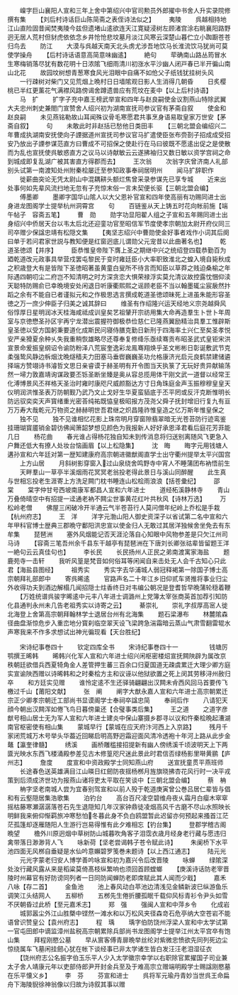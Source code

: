 <!-- { "loadSidebar": true } -->
　　嵲字巨山襄阳人宣和三年上舍中第绍兴中官司勲员外郎擢中书舍人升实录院修撰有集
　　【刘后村诗话巨山陈简斋之表侄诗法似之】
　　夷陵
　　呉越相持地江山直险固昔闻焚夷陵今兹但遗堵山逺欲连天江寛疑浸树左顾渚宫涂右眺襄阳路野迥无居人荒村但豺虎依依念乡井怆怆悲坟墓月淡江风寒云深楚山暮伫立小踟蹰苍苍归鸟去
　　防江
　　大漠与呉越天南天北头虏尤涉吾地饮马长淮流饮马犹尚可莫使学操舟
　　【后村诗话语意高简意味幽逺】
　　絶句
　　荦确南山路丛筠冒水生寒梅销落尽犹有数花明十日浓隂飞细雨清川初涨水平沙幽人闭戸春已半开徧山南山北花
　　故园坟树想青葱寒食风光泪眼中自痛不如伧父子纸钱犹挂树头风
　　一行疎树对柴门又见荒烟上晩村日日墙隂观日影人生消得几朝昏
　　日炙樱桃已半红更薰花气满襟风路傍谒舍蹲遗兽应有荒坟在麦中【以上后村诗语】
　　马　扩
　　扩字子充中嘉王榜武举宣和四年与赵良嗣使金议割燕山特除武翼大夫忠州刺史兼閤门宣赞舍人绍兴初为湖南宣抚司参议官有茅斋自叙
　　使金和赵良嗣
　　未见燕铭勒故山耳闻殊议骨毛寒愿君共事烹身语易取皇家万世安【茅斋自叙】
　　句
　　未敢此时非赵括已愁他日类田丰
　　【三朝北盟会编绍兴二年曹成执湖南安抚使向子諲据道州宣抚司参议官马扩遣使臣张布赍剳子招成成受招安乃放出子諲参谋范直方曰曹成不可招保之使赴行在马曰彼既不愿逺出促之是使散而为乱也宣抚使呉敏惑直方之议马以诗献敏云云遂拂袖归又数日敏以资学宫祠之命到城成即复乱湖广被其害直方得郡而去】
　　王次翁
　　次翁字庆曾济南人礼部别头试第一南渡知处州附秦桧屡迁至参知政事奉祠居明州
　　闻马扩辞职作
　　徙薪曲突论无凭太尉山中混耦耕头额烂焦曾采录参谋先已享专城
　　近来出处事何如先辈风流扫地无忽有子充惊末俗一言未契便长驱【三朝北盟会编】
　　傅墨卿
　　墨卿字国华山隂人以大父恩补官宣和四年使高丽有功赐同进士出身进龙图阁学士提举杭州洞霄宫
　　句
　　百链鉴从天上铸五时花向帐前施【端午帖子　容斋五笔】
　　曹　勋
　　勋字功显阳翟人组之子宣和五年赐同进士出身绍兴中侨居天台以韦太后北还迎銮功官至昭信军节度使孝宗朝加太尉开府仪同三司卒赠少保諡忠靖有松隠文集
　　【夷坚志绍兴中曹勋使金好事者戏作小词其后阕曰单于若问君家世説与教知便是红窗迥底儿谓勋父元宠昔以此曲著名也】
　　乾道圣徳颂【并序】
　　臣恭惟皇帝陛下膺上圣之期继中兴之统绍登四载恭勤百为廼乾道改元政事具举营戍罢屯黎民于变时雍廷臣小大率职致淮北之蝗入境自毙秋成之积歳登大有是皆陛下圣徳昭著虽黄童白叟所不待言而知臣以草莽之贱迫桑榆之年际遇四朝叨尘二府岂不知清明之时方深贪恋大惧荣禄浮实莫允清议故控露忱悃仰渎天聪特防赐俞已幸晩境安处闲退日听康衢熙熙之谣顾老臣不当以翰墨辄尘宸扆然抃蹈之余有不能自已者谨拟元和之作极思选言撰成乾道圣徳颂昧死上进虽朱能形容圣徳之万一庶少伸臣子归美之诚其辞曰
　　维圣有作绍隆兴运天经地义宗尧越舜风俗惇厚日星明润冰天桂海咸祗成训皇矣艺祖肈开宗祊用集大命再造羣生卜世卜年周室与京徳懋圣孙区宇再宁龙潜出震握符御极恭俭慈仁已隆燕翼励精治具羣工惟辟斯皇圣徳以受方国躬秉要道化成斯民问寝侍膳克勤日新刑于四海率土兴仁至矣圣孝悦安严亲猾夏余种乆失我重稍恢雄略尽还尊奉复修绛乐亟续骞贡布昭圣武式皇钜宋洪宣景命爰振皇纲诏令谕防粉泽八荒宸奎逸彩龙鳯骞翔焕乎圣文彬彬日彰诞敷武节克柔强鸷风静边柝烟沈晩燧穑夫力田塞马垂辔巍巍圣功允格康济光启元良鹤禁建储遴择端方赞翊诗书濬哲文思日亲睿谟于赫圣明有开令图当天执箓了无玩好贵异献输荡然一埽力敦嘉靖询谋政要丕铄圣断坐臻是奥从容总揽用体干刚文武一道督以经常王化溥博景风丕祥格天圣治时雍时康咫尺威颜豁达方寸日角珠庭金声玉振穆穆皇皇天仪明润洪惟圣表万防朝觐乃武乃文止戈好生华夏蛮貊底于丕平罔或反汗克断惟明长防远驭奕奕天声寳绪重光密荅纯祐既恊皇极昭报方茂尧父舜子抚封增旧行复九有亘万万寿大哉乾元万物资之赫赫明世吾君继之炽昌隆祚惟皇造之亿万斯年惟皇保之
　　独不见
　　独不见谁相忆花影上珠帘明月穿窗隙翡翠暗无光苍苔防行迹鸾鉴挂珊瑚寳靥销金碧彷佛闻箫韶梦想见颜色为我报新人好好承恩泽君看后庭花芳菲能几日
　　杨花曲
　　春光谁占得杨花独自知未到传消息将归送别离随风飞更急入户舞还低大有撩人处妆台恼画眉【以上松隐集】
　　沈　晦
　　晦字元用钱塘人遘孙宣和六年廷对第一歴知建康府高宗朝进徽猷阁直学士出守衢州提举太平兴国宫
　　上方山居
　　月斜树影穿窗入过山泉绕舍鸣野寺中宵人不睡蒲团布衲悟前生
　　天畔羣山一草亭半溪烟雨花冥冥老翁投老得此景日与溪山同醉醒
　　此生真与世相忘投老生涯寄上方洗足闗门枕书睡连山松桧雨浪浪【括苍彚纪】
　　邵　棠
　　棠字仲甘号西坡南康军都昌人宣和六年进士
　　道经柘溪静林寺
　　青山万叠倚晴空中有招提一迳通老衲不闗尘世事黄花红叶共秋风【诗林万选】
　　万松岭老僧
　　佛屋三闲破冷开半通云气半苍苔行人莫问僧年纪岭上乔松是手栽【杭州府志】
　　王　洋
　　洋字元渤山阳人御史资深子以省试第二名中宣和六年甲科官博士歴典三郡晩守鄱阳洪忠宣以使金归人无敢过其居洋独候舍坐免去有东牟集
　　琵琶洲
　　塞外风烟能记否天涯沦落自心知眼中风物参差是只欠江州司马诗
　　【容斋三笔吾州余千县东干越亭有琵琶洲在下唐刘长卿张祜辈皆留题王洋一絶句云云真佳句也】
　　李长民
　　长民扬州人正民之弟南渡寓家海盐
　　题鹿苑寺一击轩
　　我听风篁是梵音如何俗耳等闲闻自来击处无人会千古知心只此君【海盐县图经】
　　祖秀实
　　秀实字去华浦城人弱冠释褐第一除国子博士高宗朝拜礼部郎中
　　寄呉晞逺
　　官路声名二十年江乡旧仰贰车贤推将事业归尘外收得功夫到酒边解榻几闻招隠士炷香终日对韦编公朝况是登耆哲早晩蒲轮穏着鞭
　　【万姓统谱呉骏字晞逺中元丰八年进士调潞州上党簿太宰张商英首加荐引知防化县通判永州未几告老祖秀实以诗寄之云】
　　綦崇礼
　　崇礼字叔厚高宻人徙北海登上舍第高宗朝拜翰林学士退居台州有北海集
　　题石梁瀑布
　　林麓隂森径曲盘渐惊危步入重峦地分寳刹临空翠天设飞梁跨急湍霜暗云蒸山气肃雪翻雷辊水声寒我来不作多求想试出神光徧现看【天台胜纪】

　　宋诗纪事巻四十
　　钦定四库全书
　　宋诗纪事巻四十一　　　　　钱塘厉鹗撰王晞韩
　　晞韩兴化军人宣和六年进士绍兴闲枢密楼炤宣抚闗陜辟为属改京秩朝廷欲借兵西夏犄角金人差管押生蕃三百余口归夏国道无疎虞累迁大理少卿方庭实宣谕陜西赠以诗晞韩和之时秦桧方主和议诬以他狱欲置之死上闵其劳移浔州赦归卒
　　和方廷实见赠
　　谁怜定逺不生还驿骑翩翩出汉闗未肻西风回马首要传飞檄过千山【莆阳文献】
　　张　阐
　　阐字大猷永嘉人宣和六年进士高宗朝累迁宗正少卿孝宗朝迁工部尚书显谟阁学士奉祠卒諡忠简
　　奉祠后作
　　八请犯天顔今朝出汉闗浑如倦飞鸟日暮傍巢还【合璧事类后集】
　　王之道
　　之道字彦猷号相山居士无为军人宣和六年进士建炎中保山寨摄乡郡寻以议和忤秦桧晩起漕湖南官枢密使有相山集
　　蒙城早行【蒙城在应天府汴河西上入京路】
　　残月千家闭荒城万木号举头华葢近回睇启明高野迥霜迎面风清冷透袍十年河上路从此步金鼇【瀛奎律髓】
　　绣溪
　　画桥雕槛接招提新有幽人傍绣溪千顷波明天上下两匳光映水东西飞楼涌殿参差见古木修篁咫尺迷此景此时君信否绿杨影里啭黄鹂【庐州志】
　　詹度
　　度宣和中资政殿学士同知燕山府
　　送宣抚童贯平燕班师
　　长途春色送英雄满目江山暎日红劒防夜揺杨桞月旌旗晓拂杏花风行时一决平戎策到后须成济世功为报燕山诸将吏太平取在笑谈中【三朝北盟会编】
　　蔡　柟
　　柟字坚老南城人尝为宜春别驾宣和以前人殁于乾道庚寅曾公巻吕居仁辈皆与倡和有云壑隠居集浩歌集
　　泊钓台
　　高台百尺凌空碧维舟夜乆霜月白瘿木窣窣摇枯藤寒瀬潺潺落苍石先生退隠知几年汉家钟鼎徒凌烟高风千古磨不尽山水照映长明鲜我来俯仰惭羁旅冲寒愁怕冬暮此身不负白鸥盟暂此迟留亦何预起来搔首江茫茫孤篷却逐雁随阳人生游行岂易得惟有此夕难相忘【钓台集】
　　登郡学稽古阁晩望
　　檐外川原迥烟中草树防山城暮吹角客子泪霑衣歳月经身老行藏与愿违归禽带落日渺渺背人飞
　　咏新荷【坚老尝谒韩子苍令赋此诗】
　　朱阑桥下水平池四面无风桞自垂疑是水仙吟意嬾碧罗笺巻未题诗【以上西江通志】
　　陆元光
　　元光字蒙老归安人博学善吟咏宣和初为嘉兴令后改晋陵
　　咏蝉
　　绿隂深处汝行藏风露从来是稻粱莫倚髙枝纵繁响也须回首顾螳螂
　　【庚溪诗话防老宰晋陵时州幕官有好防谤同列者一日同防闻蝉防老即席赋此其人闻而少戢】
　　嘉禾八咏【存二首】
　　金鱼池
　　池上春风动白苹池边清浅见金鳞新波巳纵游鱼乐调笑江头结网人
　　五柳桥
　　五桞先生倦折腰孤眠千载仰风标青衫令尹头如雪不厌朝昏过此桥【至元嘉禾志】
　　郑　强
　　强闽人宣和中萍乡令
　　化成岩
　　城郭嚣尘外江山胜槩中铿然一滩水和以万松风夹径森竒石危亭纳大空苍岩不能语曾识赞皇公【袁州府志】
　　程　瑀
　　瑀字伯防饶州浮梁人宣和中太学试第一官屯田郎中谪监漳州盐税高宗朝累除兵部尚书龙图阁学士提举江州太平宫卒有饱山集
　　拜程刚愍公墓
　　早从賔客傅青扉晩举丝纶对紫微忠愤欲先同列死边尘惊绕属车飞墓闲挂劒心犹在帐下谈经事已非太学诸生皆白发汪汪老泪湿征衣
　　【饶州府志公名振字伯玉乐平人少入太学徽宗幸学以右职除官累擢国子司业兼太子舍人靖康元年以吏部侍郎尹开封金兵至及于难高宗立赠端明殿学士赐諡刚愍墓在乐平懐义乡】
　　李　芬
　　芬宣和进士
　　呉将军元瑜丹青妙当世呉王命扁舟下海陵貎徐神翁像以归故为诗叙其事以赠
